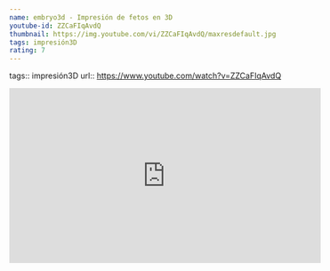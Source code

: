 ```yaml
---
name: embryo3d - Impresión de fetos en 3D
youtube-id: ZZCaFIqAvdQ
thumbnail: https://img.youtube.com/vi/ZZCaFIqAvdQ/maxresdefault.jpg
tags: impresión3D
rating: 7
---
```

tags:: impresión3D
url:: https://www.youtube.com/watch?v=ZZCaFIqAvdQ

<iframe width='560' height='315' src='https://www.youtube.com/embed/ZZCaFIqAvdQ' title='YouTube video player' frameborder='0' allow='accelerometer; autoplay; clipboard-write; encrypted-media; gyroscope; picture-in-picture; web-share' allowfullscreen></iframe>



